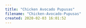 ```yaml
---
title: "Chicken Avocado Pupusas"
filename: "Chicken-Avocado-Pupusas"
created: 2020-02-03 16:01:52
---
```

